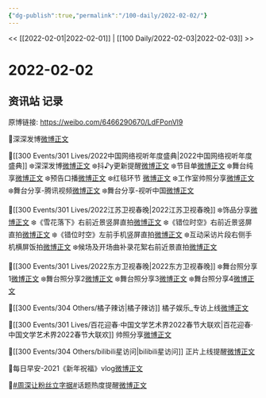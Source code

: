 ```yaml
---
{"dg-publish":true,"permalink":"/100-daily/2022-02-02/"}
---
```



<< [[2022-02-01\|2022-02-01]] | [[100 Daily/2022-02-03\|2022-02-03]] >>

# 2022-02-02

## 资讯站 记录

原博链接: https://weibo.com/6466290670/LdFPonVl9

🌟深深发博[微博正文](https://m.weibo.cn/6466290670/4732480634226378)

🌟[[300 Events/301 Lives/2022中国网络视听年度盛典\|2022中国网络视听年度盛典]]
❄️深深发博[微博正文](https://m.weibo.cn/6466290670/4732553921567144)
❄️抖♪y更新提醒[微博正文](https://m.weibo.cn/6466290670/4732557277004275)
❄️节目单[微博正文](https://m.weibo.cn/6466290670/4732360756824596)
❄️舞台纯享[微博正文](https://m.weibo.cn/6466290670/4732587957814918)
❄️预告口播[微博正文](https://m.weibo.cn/6466290670/4732408429020432)
❄️红毯环节 [微博正文](https://m.weibo.cn/6466290670/4732510851039426)
❄️工作室帅照分享[微博正文](https://m.weibo.cn/6466290670/4732562821349551)
❄️舞台分享-腾讯视频[微博正文](https://m.weibo.cn/6466290670/4732547706391636)
❄️舞台分享-视听中国[微博正文](https://m.weibo.cn/6466290670/4732548725607914)

🌟[[300 Events/301 Lives/2022江苏卫视春晚\|2022江苏卫视春晚]]
❄️饰品分享[微博正文](https://m.weibo.cn/6466290670/4732389110581140)
❄️《雪花落下》右前近景竖屏直拍[微博正文](https://m.weibo.cn/6466290670/4732537224306185)
❄️《错位时空》右前近景竖屏直拍[微博正文](https://m.weibo.cn/6466290670/4732537529697430)
❄️《错位时空》左前手机竖屏直拍[微博正文](https://m.weibo.cn/6466290670/4732537979278631)
❄️互动采访片段右侧手机横屏饭拍[微博正文](https://m.weibo.cn/6466290670/4732537736268263)
❄️候场及开场曲补录花絮右前近景直拍[微博正文](https://m.weibo.cn/6466290670/4732536842098624)

🌟[[300 Events/301 Lives/2022东方卫视春晚\|2022东方卫视春晚]]
❄️舞台照分享1[微博正文](https://m.weibo.cn/6466290670/4732422753093644)
❄️舞台照分享2[微博正文](https://m.weibo.cn/6466290670/4732482849607716)
❄️舞台照分享3[微博正文](https://m.weibo.cn/6466290670/4732506304417307)
❄️舞台照分享4[微博正文](https://m.weibo.cn/6466290670/4732506315687370)

🌟[[300 Events/304 Others/橘子辣访\|橘子辣访]] 橘子娱乐_专访上线[微博正文](https://m.weibo.cn/6466290670/4732445246882593)

🌟[[300 Events/301 Lives/百花迎春·中国文学艺术界2022春节大联欢\|百花迎春·中国文学艺术界2022春节大联欢]] 帅照分享[微博正文](https://m.weibo.cn/6466290670/4732367077904718)

🌟[[300 Events/304 Others/bilibili星访问\|bilibili星访问]] 正片上线提醒[微博正文](https://m.weibo.cn/6466290670/4732390871667270)

🌟每日早安-2021《新年祝福》vlog[微博正文](https://m.weibo.cn/6466290670/4732358978179479)

🌟[#周深让粉丝立字据#](https://s.weibo.com/weibo?q=%23%E5%91%A8%E6%B7%B1%E8%AE%A9%E7%B2%89%E4%B8%9D%E7%AB%8B%E5%AD%97%E6%8D%AE%23)话题热度提醒[微博正文](https://m.weibo.cn/6466290670/4732462146783394)
